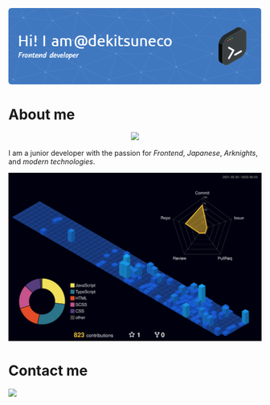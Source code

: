 <p align="center">
  <a href="https://github.com/dekitsuneco">
    <img src="./github-header-image.png" />
  </a>
</p>

# About me
<p align="center">
  <a href="https://skillicons.dev" align="right">
    <img src="https://skillicons.dev/icons?i=js,html,css,sass,nodejs,tailwind,typescript,react,redux" />
  </a>
</p>

<!--![Header](./github-header-image.png)-->

<!--[![My Skills](https://skillicons.dev/icons?i=js,html,css,sass,nodejs,tailwind,typescript,react,redux&perline=3)](https://skillicons.dev)-->

I am a junior developer with the passion for *Frontend*, *Japanese*, *Arknights*, and *modern technologies*.

![](./profile-3d-contrib/profile-night-view.svg)


# Contact me
<a href="https://t.me/dekitsuneco">
    <img src="https://img.shields.io/badge/Telegram-2CA5E0?style=for-the-badge&logo=telegram&logoColor=white" />
</a>

<!--
**dekitsuneco/dekitsuneco** is a ✨ _special_ ✨ repository because its `README.md` (this file) appears on your GitHub profile.

Here are some ideas to get you started:

- 🔭 I’m currently working on ...
- 🌱 I’m currently learning ...
- 👯 I’m looking to collaborate on ...
- 🤔 I’m looking for help with ...
- 💬 Ask me about ...
- 📫 How to reach me: ...
- 😄 Pronouns: ...
- ⚡ Fun fact: ...
-->
